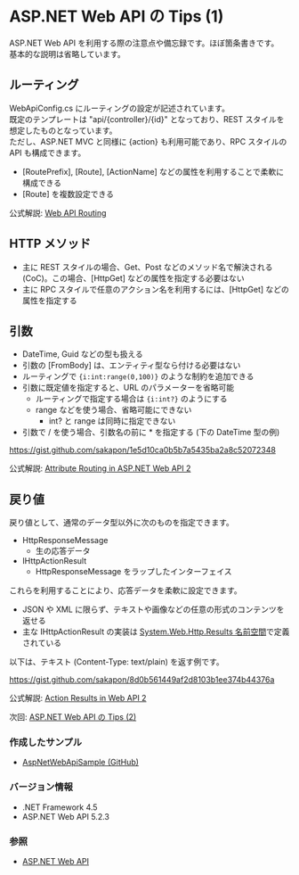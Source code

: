 # ASP.NET Web API の Tips (1)
ASP.NET Web API を利用する際の注意点や備忘録です。ほぼ箇条書きです。  
基本的な説明は省略しています。

## ルーティング
WebApiConfig.cs にルーティングの設定が記述されています。  
既定のテンプレートは "api/{controller}/{id}" となっており、REST スタイルを想定したものとなっています。  
ただし、ASP.NET MVC と同様に {action} も利用可能であり、RPC スタイルの API も構成できます。

- [RoutePrefix], [Route], [ActionName] などの属性を利用することで柔軟に構成できる
- [Route] を複数設定できる

公式解説: [Web API Routing](https://docs.microsoft.com/en-us/aspnet/web-api/overview/web-api-routing-and-actions/)

## HTTP メソッド
- 主に REST スタイルの場合、Get、Post などのメソッド名で解決される (CoC)。この場合、[HttpGet] などの属性を指定する必要はない
- 主に RPC スタイルで任意のアクション名を利用するには、[HttpGet] などの属性を指定する

## 引数
- DateTime, Guid などの型も扱える
- 引数の [FromBody] は、エンティティ型なら付ける必要はない
- ルーティングで `{i:int:range(0,100)}` のような制約を追加できる
- 引数に既定値を指定すると、URL のパラメーターを省略可能
  - ルーティングで指定する場合は `{i:int?}` のようにする
  - range などを使う場合、省略可能にできない
    - int? と range は同時に指定できない
- 引数で / を使う場合、引数名の前に * を指定する (下の DateTime 型の例)

https://gist.github.com/sakapon/1e5d10ca0b5b7a5435ba2a8c52072348

公式解説: [Attribute Routing in ASP.NET Web API 2](https://docs.microsoft.com/en-us/aspnet/web-api/overview/web-api-routing-and-actions/attribute-routing-in-web-api-2)

## 戻り値
戻り値として、通常のデータ型以外に次のものを指定できます。
- HttpResponseMessage
  - 生の応答データ
- IHttpActionResult
  - HttpResponseMessage をラップしたインターフェイス

これらを利用することにより、応答データを柔軟に設定できます。
- JSON や XML に限らず、テキストや画像などの任意の形式のコンテンツを返せる
- 主な IHttpActionResult の実装は [System.Web.Http.Results 名前空間](https://msdn.microsoft.com/library/system.web.http.results.aspx)で定義されている

以下は、テキスト (Content-Type: text/plain) を返す例です。

https://gist.github.com/sakapon/8d0b561449af2d8103b1ee374b44376a

公式解説: [Action Results in Web API 2](https://docs.microsoft.com/en-us/aspnet/web-api/overview/getting-started-with-aspnet-web-api/action-results)

次回: [ASP.NET Web API の Tips (2)](ASPNET-WebAPI-Tips-2.md)

### 作成したサンプル
- [AspNetWebApiSample (GitHub)](https://github.com/sakapon/Samples-2018/tree/master/AspNetWebApiSample)

### バージョン情報
- .NET Framework 4.5
- ASP.NET Web API 5.2.3

### 参照
- [ASP.NET Web API](https://docs.microsoft.com/en-us/aspnet/web-api/)

